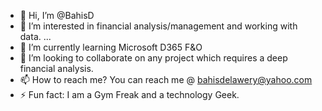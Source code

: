 - 👋 Hi, I’m @BahisD
- 👀 I’m interested in financial analysis/management and working with data. ...
- 🌱 I’m currently learning Microsoft D365 F&O
- 💞️ I’m looking to collaborate on any project which requires a deep financial analysis.
- 📫 How to reach me? You can reach me @ bahisdelawery@yahoo.com
- ⚡ Fun fact: I am a Gym Freak and a technology Geek. 

<!---
BahisD/BahisD is a ✨ special ✨ repository because its `README.md` (this file) appears on your GitHub profile.
You can click the Preview link to take a look at your changes.
--->
